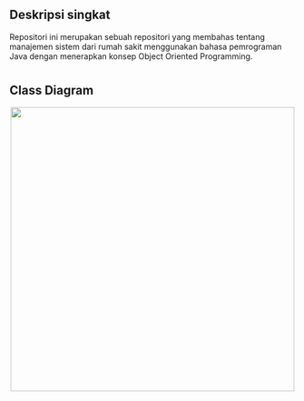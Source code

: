 ## Deskripsi singkat

Repositori ini merupakan sebuah repositori yang membahas tentang manajemen sistem dari rumah sakit menggunakan bahasa pemrograman Java dengan menerapkan konsep Object Oriented Programming.

# 

## Class Diagram

<p align="center"><img src="https://user-images.githubusercontent.com/79849643/145584291-ebc4f536-a47a-4c56-a847-9d0132d93ba9.PNG" width="500" ></p>